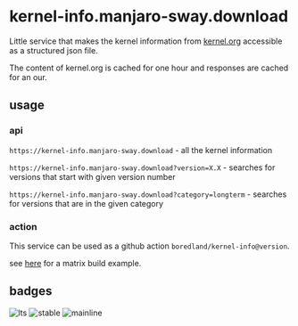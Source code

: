 # kernel-info.manjaro-sway.download

Little service that makes the kernel information from [kernel.org](https://kernel.org) accessible as a structured json file.

The content of kernel.org is cached for one hour and responses are cached for an our.

## usage

### api

`https://kernel-info.manjaro-sway.download` - all the kernel information

`https://kernel-info.manjaro-sway.download?version=X.X` - searches for versions that start with given version number

`https://kernel-info.manjaro-sway.download?category=longterm` - searches for versions that are in the given category

### action

This service can be used as a github action `boredland/kernel-info@version`.

see [here](https://github.com/boredland/kernel-info/blob/main/.github/workflows/test.yml) for a matrix build example.

## badges

![lts](https://img.shields.io/badge/dynamic/json?label=lts&query=%24%5B%3A1%5D.version&url=https%3A%2F%2Fkernel-info.manjaro-sway.download%2F%3Fcategory%3Dlongterm)
![stable](https://img.shields.io/badge/dynamic/json?label=stable&query=%24%5B%3A1%5D.version&url=https%3A%2F%2Fkernel-info.manjaro-sway.download%2F%3Fcategory%3Dstable)
![mainline](https://img.shields.io/badge/dynamic/json?label=mainline&query=%24%5B%3A1%5D.version&url=https%3A%2F%2Fkernel-info.manjaro-sway.download%2F%3Fcategory%3Dmainline)
